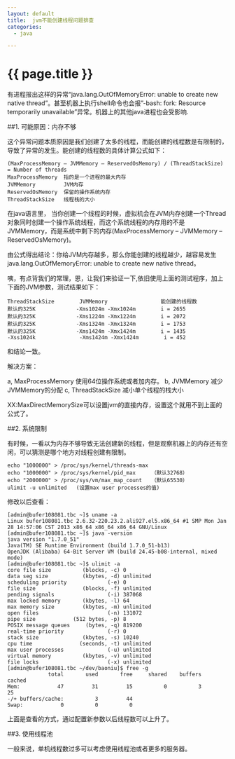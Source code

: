```yaml
---
layout: default
title:  jvm不能创建线程问题排查
categories:
  - java

---
```

# {{ page.title }}

有进程报出这样的异常“java.lang.OutOfMemoryError: unable to create new native thread”。甚至机器上执行shell命令也会报”-bash: fork: Resource temporarily unavailable”异常。机器上的其他java进程也会受影响.

##1. 可能原因：内存不够

这个异常问题本质原因是我们创建了太多的线程，而能创建的线程数是有限制的，导致了异常的发生。能创建的线程数的具体计算公式如下： 
	
	(MaxProcessMemory – JVMMemory – ReservedOsMemory) / (ThreadStackSize) = Number of threads 
	MaxProcessMemory  指的是一个进程的最大内存
	JVMMemory         JVM内存
	ReservedOsMemory  保留的操作系统内存
	ThreadStackSize   线程栈的大小

在java语言里， 当你创建一个线程的时候，虚拟机会在JVM内存创建一个Thread对象同时创建一个操作系统线程，而这个系统线程的内存用的不是JVMMemory，而是系统中剩下的内存(MaxProcessMemory – JVMMemory – ReservedOsMemory)。

由公式得出结论：你给JVM内存越多，那么你能创建的线程越少，越容易发生java.lang.OutOfMemoryError: unable to create new native thread。 

咦，有点背我们的常理，恩，让我们来验证一下,依旧使用上面的测试程序，加上下面的JVM参数，测试结果如下： 

	ThreadStackSize        JVMMemory                 能创建的线程数
	默认的325K             -Xms1024m -Xmx1024m        i = 2655
	默认的325K             -Xms1224m -Xmx1224m        i = 2072
	默认的325K             -Xms1324m -Xmx1324m        i = 1753
	默认的325K             -Xms1424m -Xmx1424m        i = 1435
	-Xss1024k              -Xms1424m -Xmx1424m        i = 452 

和结论一致。

解决方案：

a, MaxProcessMemory 使用64位操作系统或者加内存。
b, JVMMemory   减少JVMMemory的分配
c, ThreadStackSize  减小单个线程的栈大小

XX:MaxDirectMemorySize可以设置jvm的直接内存，设置这个就用不到上面的公式了。

##2. 系统限制

有时候，一看以为内存不够导致无法创建新的线程，但是观察机器上的内存还有空闲，可以猜测是哪个地方对线程创建有限制。

	echo "1000000" > /proc/sys/kernel/threads-max
	echo "1000000" > /proc/sys/kernel/pid_max     （默认32768）
	echo "2000000" > /proc/sys/vm/max_map_count   （默认65530）
	ulimit -u unlimited   (设置max user processes的值)

修改以后查看：

	[admin@bufer108081.tbc ~]$ uname -a
	Linux bufer108081.tbc 2.6.32-220.23.2.ali927.el5.x86_64 #1 SMP Mon Jan 28 14:57:06 CST 2013 x86_64 x86_64 x86_64 GNU/Linux
	[admin@bufer108081.tbc ~]$ java -version
	java version "1.7.0_51"
	Java(TM) SE Runtime Environment (build 1.7.0_51-b13)
	OpenJDK (Alibaba) 64-Bit Server VM (build 24.45-b08-internal, mixed mode)
	[admin@bufer108081.tbc ~]$ ulimit -a
	core file size          (blocks, -c) 0
	data seg size           (kbytes, -d) unlimited
	scheduling priority             (-e) 0
	file size               (blocks, -f) unlimited
	pending signals                 (-i) 387068
	max locked memory       (kbytes, -l) 64
	max memory size         (kbytes, -m) unlimited
	open files                      (-n) 131072
	pipe size            (512 bytes, -p) 8
	POSIX message queues     (bytes, -q) 819200
	real-time priority              (-r) 0
	stack size              (kbytes, -s) 10240
	cpu time               (seconds, -t) unlimited
	max user processes              (-u) unlimited
	virtual memory          (kbytes, -v) unlimited
	file locks                      (-x) unlimited
	[admin@bufer108081.tbc ~/dev/baoniu]$ free -g
	             total       used       free     shared    buffers     cached
	Mem:            47         31         15          0          3         25
	-/+ buffers/cache:          3         44
	Swap:            0          0          0


上面是查看的方式，通过配置新参数以后线程数可以上升了。

##3. 使用线程池

一般来说，单机线程数过多可以考虑使用线程池或者更多的服务器。



